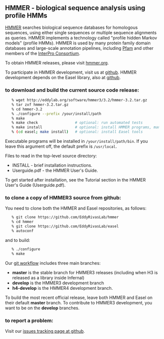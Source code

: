 ## HMMER - biological sequence analysis using profile HMMs

[HMMER](http://hmmer.org) searches biological sequence databases for homologous sequences,
using either single sequences or multiple sequence alignments as
queries. HMMER implements a technology called "profile hidden Markov
models" (profile HMMs). HMMER is used by many protein family domain
databases and large-scale annotation pipelines, including
[Pfam](http://pfam.xfam.org) and other members of the
[InterPro Consortium](http://www.ebi.ac.uk/interpro/).

To obtain HMMER releases, please visit [hmmer.org](http://hmmer.org).

To participate in HMMER development, visit us at
[github](https://github.com/EddyRivasLab/hmmer).  HMMER development
depends on the Easel library, also at
[github](https://github.com/EddyRivasLab/easel).

### to download and build the current source code release:

```bash
   % wget http://eddylab.org/software/hmmer3/3.2/hmmer-3.2.tar.gz
   % tar zxf hmmer-3.2.tar.gz
   % cd hmmer-3.2
   % ./configure --prefix /your/install/path
   % make
   % make check                 # optional: run automated tests
   % make install               # optional: install HMMER programs, man pages
   % (cd easel; make install)   # optional: install Easel tools
``` 

Executable programs will be installed in `/your/install/path/bin`. If
you leave this argument off, the default prefix is `/usr/local`.

Files to read in the top-level source directory:

   * INSTALL - brief installation instructions.
   * Userguide.pdf - the HMMER User's Guide.
 
To get started after installation, see the Tutorial section in the
HMMER User's Guide (Userguide.pdf).


### to clone a copy of HMMER3 source from github:

You need to clone both the HMMER and Easel repositories, as follows:

```bash
   % git clone https://github.com/EddyRivasLab/hmmer
   % cd hmmer
   % git clone https://github.com/EddyRivasLab/easel
   % autoconf
```

and to build:

```bash
   % ./configure
   % make
```

Our [git workflow](https://github.com/EddyRivasLab/hmmer/wiki/Git-workflow)
includes three main branches:

 * **master** is the stable branch for HMMER3 releases (including when
   H3 is released as a library inside Infernal)
 * **develop** is the HMMER3 development branch
 * **h4-develop** is the HMMER4 development branch.

To build the most recent official release, leave both HMMER and Easel
on their default **master** branch.  To contribute to HMMER3
development, you want to be on the **develop** branches.


### to report a problem:

Visit our
[issues tracking page at github](https://github.com/EddyRivasLab/hmmer/issues).

